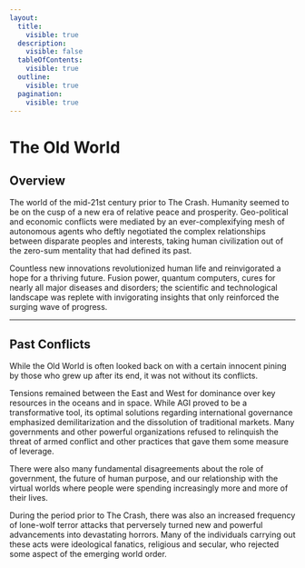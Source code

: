 ```yaml
---
layout:
  title:
    visible: true
  description:
    visible: false
  tableOfContents:
    visible: true
  outline:
    visible: true
  pagination:
    visible: true
---
```


# The Old World

## Overview

The world of the mid-21st century prior to The Crash. Humanity seemed to be on the cusp of a new era of relative peace and prosperity. Geo-political and economic conflicts were mediated by an ever-complexifying mesh of autonomous agents who deftly negotiated the complex relationships between disparate peoples and interests, taking human civilization out of the zero-sum mentality that had defined its past.

Countless new innovations revolutionized human life and reinvigorated a hope for a thriving future. Fusion power, quantum computers, cures for nearly all major diseases and disorders; the scientific and technological landscape was replete with invigorating insights that only reinforced the surging wave of progress.

***

## Past Conflicts

While the Old World is often looked back on with a certain innocent pining by those who grew up after its end, it was not without its conflicts.

Tensions remained between the East and West for dominance over key resources in the oceans and in space. While AGI proved to be a transformative tool, its optimal solutions regarding international governance emphasized demilitarization and the dissolution of traditional markets. Many governments and other powerful organizations refused to relinquish the threat of armed conflict and other practices that gave them some measure of leverage.

There were also many fundamental disagreements about the role of government, the future of human purpose, and our relationship with the virtual worlds where people were spending increasingly more and more of their lives.

During the period prior to The Crash, there was also an increased frequency of lone-wolf terror attacks that perversely turned new and powerful advancements into devastating horrors. Many of the individuals carrying out these acts were ideological fanatics, religious and secular, who rejected some aspect of the emerging world order.
